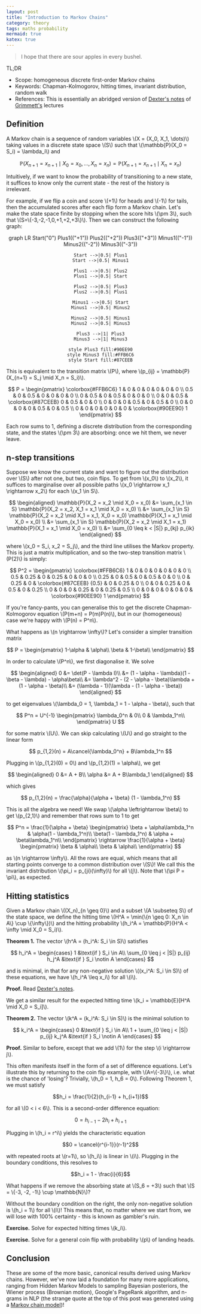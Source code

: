 ```yaml
---
layout: post
title: "Introduction to Markov Chains"
category: theory
tags: maths probability
mermaid: true
katex: true
---
```


<blockquote cite="Mark V. Shaney">
I hope that there are sour apples in every bushel.
</blockquote>

TL;DR
- Scope: homogeneous discrete first-order Markov chains
- Keywords: Chapman-Kolmogorov, hitting times, invariant distribution, random walk
- References: This is essentially an abridged version of [Dexter's notes](https://dec41.user.srcf.net/notes/IB_M/markov_chains.pdf) of [Grimmett's](https://www.statslab.cam.ac.uk/~grg/) lectures

## Definition

A Markov chain is a sequence of random variables \\(X = (X_0, X_1, \dots)\\) taking values in a discrete state space \\(S\\) such that \\(\mathbb{P}(X_0 = S_i) = \lambda_i\\) and

$$\mathbb{P}(X_{n+1} = x_{n+1} \mid X_0 = x_0, \dots, X_n = x_n) = \mathbb{P}(X_{n+1} = x_{n+1} \mid X_n = x_n)$$

Intuitively, if we want to know the probability of transitioning to a new state, it suffices to know only the current state - the rest of the history is irrelevant.

For example, if we flip a coin and score \\(+1\\) for heads and \\(-1\\) for tails, then the accumulated scores after each flip form a Markov chain. Let's make the state space finite by stopping when the score hits \\(\pm 3\\), such that \\(S=\\{-3,-2,-1,0,+1,+2,+3\\}\\). Then we can construct the following graph:

<div class="mermaid" style="text-align: center;">
graph LR
    Start("0")
    Plus1(("+1"))
    Plus2(("+2"))
    Plus3(("+3"))
    Minus1(("-1"))
    Minus2(("-2"))
    Minus3(("-3"))
    
    Start -->|0.5| Plus1
    Start -->|0.5| Minus1
    
    Plus1 -->|0.5| Plus2
    Plus1 -->|0.5| Start
    
    Plus2 -->|0.5| Plus3
    Plus2 -->|0.5| Plus1
    
    Minus1 -->|0.5| Start
    Minus1 -->|0.5| Minus2
    
    Minus2 -->|0.5| Minus1
    Minus2 -->|0.5| Minus3
    
    Plus3 -->|1| Plus3
    Minus3 -->|1| Minus3
    
    style Plus3 fill:#90EE90
    style Minus3 fill:#FFB6C6
    style Start fill:#87CEEB
</div>

This is equivalent to the transition matrix \\(P\\), where \\(p_{ij} = \mathbb{P}(X_{n+1} = S_j \mid X_n = S_i)\\).

$$
P = \begin{pmatrix}
\colorbox{#FFB6C6} 1 & 0 & 0 & 0 & 0 & 0 & 0 \\
0.5 & 0 & 0.5 & 0 & 0 & 0 & 0 \\
0 & 0.5 & 0 & 0.5 & 0 & 0 & 0 \\
0 & 0 & 0.5 & \colorbox{#87CEEB} 0 & 0.5 & 0 & 0 \\
0 & 0 & 0 & 0.5 & 0 & 0.5 & 0 \\
0 & 0 & 0 & 0 & 0.5 & 0 & 0.5 \\
0 & 0 & 0 & 0 & 0 & 0 & \colorbox{#90EE90} 1
\end{pmatrix}
$$

Each row sums to 1, defining a discrete distribution from the corresponding state, and the states \\(\pm 3\\) are absorbing: once we hit them, we never leave.

## n-step transitions

Suppose we know the current state and want to figure out the distribution over \\(S\\) after not one, but two, coin flips. To get from \\(x_0\\) to \\(x_2\\), it suffices to marginalise over all possible paths \\(x_0 \rightarrow x_1 \rightarrow x_2\\) for each \\(x_1 \in S\\).

$$
\begin{aligned}
\mathbb{P}(X_2 = x_2 \mid X_0 = x_0) &= \sum_{x_1 \in S} \mathbb{P}(X_2 = x_2, X_1 = x_1 \mid X_0 = x_0) \\
&= \sum_{x_1 \in S} \mathbb{P}(X_2 = x_2 \mid X_1 = x_1, X_0 = x_0) \mathbb{P}(X_1 = x_1 \mid X_0 = x_0) \\
&= \sum_{x_1 \in S} \mathbb{P}(X_2 = x_2 \mid X_1 = x_1) \mathbb{P}(X_1 = x_1 \mid X_0 = x_0) \\
&= \sum_{0 \leq k < |S|} p_{kj} p_{ik}
\end{aligned}
$$

where \\(x_0 = S_i, x_2 = S_j\\), and the third line utilises the Markov property. This is just a matrix multiplication, and so the two-step transition matrix \\(P(2)\\) is simply:

$$
P^2 = \begin{pmatrix}
\colorbox{#FFB6C6} 1 & 0 & 0 & 0 & 0 & 0 & 0 \\
0.5 & 0.25 & 0 & 0.25 & 0 & 0 & 0 \\
0.25 & 0 & 0.5 & 0 & 0.5 & 0 & 0 \\
0 & 0.25 & 0 & \colorbox{#87CEEB} {0.5} & 0 & 0.25 & 0 \\
0 & 0 & 0.25 & 0 & 0.5 & 0 & 0.25 \\
0 & 0 & 0 & 0.25 & 0 & 0.25 & 0.5 \\
0 & 0 & 0 & 0 & 0 & 0 & \colorbox{#90EE90} 1
\end{pmatrix}
$$

If you're fancy-pants, you can generalise this to get the discrete Chapman-Kolmogorov equation \\(P(m+n) = P(m)P(n)\\), but in our (homogeneous) case we're happy with \\(P(n) = P^n\\).

What happens as \\(n \rightarrow \infty\\)? Let's consider a simpler transition matrix

$$
P = \begin{pmatrix}
1-\alpha & \alpha\\
\beta & 1-\beta\\
\end{pmatrix}
$$ 

In order to calculate \\(P^n\\), we first diagonalise it. We solve

$$
\begin{aligned}
0 &= \det(P - \lambda I)\\
&= (1 - \alpha - \lambda)(1 - \beta - \lambda) - \alpha\beta\\
&= \lambda^2 - (2 - \alpha - \beta)\lambda + (1 - \alpha - \beta)\\
&= (\lambda - 1)(\lambda - (1 - \alpha - \beta))
\end{aligned}
$$

to get eigenvalues \\(\lambda_0 = 1, \lambda_1 = 1 - \alpha - \beta\\), such that

$$
P^n = U^{-1}
\begin{pmatrix}
\lambda_0^n & 0\\
0 & \lambda_1^n\\
\end{pmatrix}
U
$$

for some matrix \\(U\\). We can skip calculating \\(U\\) and go straight to the linear form

$$
p_{1,2}(n) = A\cancel{\lambda_0^n} + B\lambda_1^n
$$

Plugging in \\(p_{1,2}(0) = 0\\) and \\(p_{1,2}(1) = \alpha\\), we get

$$
\begin{aligned}
0 &= A + B\\
\alpha &= A + B\lambda_1
\end{aligned}
$$

which gives

$$
p_{1,2}(n) = \frac{\alpha}{\alpha + \beta} (1 - \lambda_1^n)
$$

This is all the algebra we need! We swap \\(\alpha \leftrightarrow \beta\\) to get \\(p_{2,1}\\) and remember that rows sum to 1 to get

$$
P^n = \frac{1}{\alpha + \beta}
\begin{pmatrix}
\beta + \alpha\lambda_1^n & \alpha(1 - \lambda_1^n)\\
\beta(1 - \lambda_1^n) & \alpha + \beta\lambda_1^n\\
\end{pmatrix}
\rightarrow
\frac{1}{\alpha + \beta}
\begin{pmatrix}
\beta & \alpha\\
\beta & \alpha\\
\end{pmatrix}
$$

as \\(n \rightarrow \infty\\). All the rows are equal, which means that all starting points converge to a common distribution over \\(S\\)! We call this the invariant distribution \\(\pi_i = p_{ji}(\infty)\\) for all \\(j\\). Note that \\(\pi P = \pi\\), as expected.

## Hitting statistics

Given a Markov chain \\((X_n)_{n \geq 0}\\) and a subset \\(A \subseteq S\\) of the state space, we define the hitting time \\(H^A = \min(\\{n \geq 0: X_n \in A\\} \cup \\{\infty\\})\\) and the hitting probability \\(h_i^A = \mathbb{P}(H^A < \infty \mid X_0 = S_i)\\).

**Theorem 1.** The vector \\(h^A = (h_i^A: S_i \in S)\\) satisfies

$$
h_i^A =
\begin{cases}
1 &\text{if } S_i \in A\\
\sum_{0 \leq j < |S|} p_{ij} h_j^A &\text{if } S_i \notin A
\end{cases}
$$

and is minimal, in that for any non-negative solution \\((x_i^A: S_i \in S)\\) of these equations, we have \\(h_i^A \leq x_i\\) for all \\(i\\).

**Proof.** Read [Dexter's notes](https://dec41.user.srcf.net/notes/IB_M/markov_chains.pdf).

We get a similar result for the expected hitting time \\(k_i = \mathbb{E}[H^A \mid X_0 = S_i]\\).

**Theorem 2.** The vector \\(k^A = (k_i^A: S_i \in S)\\) is the minimal solution to

$$
k_i^A =
\begin{cases}
0 &\text{if } S_i \in A\\
1 + \sum_{0 \leq j < |S|} p_{ij} k_j^A &\text{if } S_i \notin A
\end{cases}
$$

**Proof.** Similar to before, except that we add \\(1\\) for the step \\(i \rightarrow j\\).

This often manifests itself in the form of a set of difference equations. Let's illustrate this by returning to the coin flip example, with \\(A=\\{-3\\}\\), i.e. what is the chance of 'losing'? Trivially, \\(h_0 = 1, h_6 = 0\\). Following Theorem 1, we must satisfy

$$h_i = \frac{1}{2}(h_{i-1} + h_{i+1})$$

for all \\(0 < i < 6\\). This is a second-order difference equation:

$$0 = h_{i-1} - 2h_i + h_{i+1}$$

Plugging in \\(h_i = r^i\\) yields the characteristic equation

$$0 = \cancel{r^{i-1}}(r-1)^2$$

with repeated roots at \\(r=1\\), so \\(h_i\\) is linear in \\(i\\). Plugging in the boundary conditions, this resolves to

$$h_i = 1 - \frac{i}{6}$$

What happens if we remove the absorbing state at \\(S_6 = +3\\) such that \\(S = \\{-3, -2, -1\\} \cup \mathbb{N}\\)?

Without the boundary condition on the right, the only non-negative solution is \\(h_i = 1\\) for all \\(i\\)! This means that, no matter where we start from, we will lose with 100% certainty - this is known as gambler's ruin.

**Exercise.** Solve for expected hitting times \\(k_i\\).

**Exercise.** Solve for a general coin flip with probability \\(p\\) of landing heads.

## Conclusion

These are some of the more basic, canonical results derived using Markov chains. However, we've now laid a foundation for many more applications, ranging from Hidden Markov Models to sampling Bayesian posteriors, the Wiener process (Brownian motion), Google's PageRank algorithm, and n-grams in NLP (the strange quote at the top of this post was generated using a [Markov chain model](https://www.clear.rice.edu/comp200/13spring/notes/18/shaney.shtml))!

<!--Draft
- Scope: homogeneous discrete 1st-order Markov chains
- Markov property, distribution, transition matrix
- Extended Markov property [skip]
- Chapman-Kolmogorov
- Communicating classes, irreducable [skip]
- Recurrence/transience, Abel's lemma, Polya's theorem, ergodic [skip]
- Hitting prob/time
- Gambler's ruin, birth-death
- Weak/strong Markov [skip]
- Invariant distribution
- Reversible chains [skip]

Keywords
- MCMC
- Discrete/continuous
- Transition matrix
- Stationary
- Hitting time/prob
- Text generation
- Random walk, Wiener process, Brownian motion, Poisson process
- 100 pirate brainteaser?
- Ergodicity, strong Markov, recurrence/transience
- Champan-Kolmogorov
- HMM, Queueing, PageRank
- Modeling corners

Trivia
- Mark V. Shaney https://www.clear.rice.edu/comp200/13spring/notes/18/shaney.shtml -->
